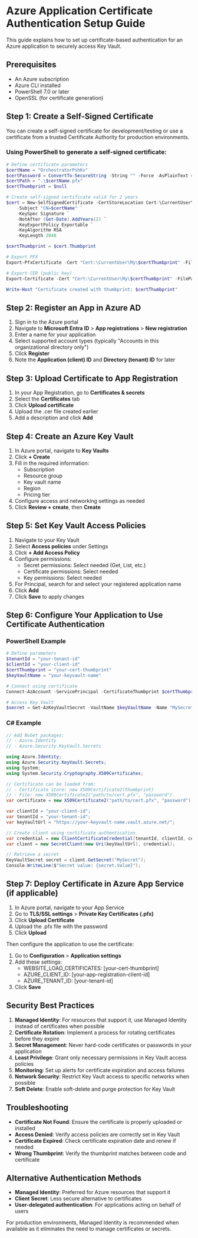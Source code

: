 # Azure Application Certificate Authentication Setup Guide

This guide explains how to set up certificate-based authentication for an Azure application to securely access Key Vault.

## Prerequisites

* An Azure subscription
* Azure CLI installed
* PowerShell 7.0 or later
* OpenSSL (for certificate generation)

## Step 1: Create a Self-Signed Certificate

You can create a self-signed certificate for development/testing or use a certificate from a trusted Certificate Authority for production environments.

### Using PowerShell to generate a self-signed certificate:

```powershell
# Define certificate parameters
$certName = "OrchestratorPshKv"
$certPassword = ConvertTo-SecureString -String "" -Force -AsPlainText # See KeePass OrchestratorPshCertPassword
$certPath = ".\$certName.pfx"
$certThumbprint = $null

# Create self-signed certificate valid for 2 years
$cert = New-SelfSignedCertificate -CertStoreLocation Cert:\CurrentUser\My `
    -Subject "CN=$certName" `
    -KeySpec Signature `
    -NotAfter (Get-Date).AddYears(2) `
    -KeyExportPolicy Exportable `
    -KeyAlgorithm RSA `
    -KeyLength 2048

$certThumbprint = $cert.Thumbprint

# Export PFX
Export-PfxCertificate -Cert "Cert:\CurrentUser\My\$certThumbprint" -FilePath $certPath -Password $certPassword

# Export CER (public key)
Export-Certificate -Cert "Cert:\CurrentUser\My\$certThumbprint" -FilePath ".\$certName.cer"

Write-Host "Certificate created with thumbprint: $certThumbprint"
```

## Step 2: Register an App in Azure AD

1. Sign in to the Azure portal
2. Navigate to **Microsoft Entra ID** > **App registrations** > **New registration**
3. Enter a name for your application
4. Select supported account types (typically "Accounts in this organizational directory only")
5. Click **Register**
6. Note the **Application (client) ID** and **Directory (tenant) ID** for later

## Step 3: Upload Certificate to App Registration

1. In your App Registration, go to **Certificates & secrets**
2. Select the **Certificates** tab
3. Click **Upload certificate**
4. Upload the .cer file created earlier
5. Add a description and click **Add**

## Step 4: Create an Azure Key Vault

1. In Azure portal, navigate to **Key Vaults**
2. Click **+ Create**
3. Fill in the required information:
   - Subscription
   - Resource group
   - Key vault name
   - Region
   - Pricing tier
4. Configure access and networking settings as needed
5. Click **Review + create**, then **Create**

## Step 5: Set Key Vault Access Policies

1. Navigate to your Key Vault
2. Select **Access policies** under Settings
3. Click **+ Add Access Policy**
4. Configure permissions:
   - Secret permissions: Select needed (Get, List, etc.)
   - Certificate permissions: Select needed
   - Key permissions: Select needed
5. For Principal, search for and select your registered application name
6. Click **Add**
7. Click **Save** to apply changes

## Step 6: Configure Your Application to Use Certificate Authentication

### PowerShell Example

```powershell
# Define parameters
$tenantId = "your-tenant-id"
$clientId = "your-client-id"
$certThumbprint = "your-cert-thumbprint"
$keyVaultName = "your-keyvault-name"

# Connect using certificate
Connect-AzAccount -ServicePrincipal -CertificateThumbprint $certThumbprint -ApplicationId $clientId -TenantId $tenantId

# Access Key Vault
$secret = Get-AzKeyVaultSecret -VaultName $keyVaultName -Name "MySecret"
```

### C# Example

```csharp
// Add NuGet packages:
// - Azure.Identity
// - Azure.Security.KeyVault.Secrets

using Azure.Identity;
using Azure.Security.KeyVault.Secrets;
using System;
using System.Security.Cryptography.X509Certificates;

// Certificate can be loaded from:
// - Certificate store: new X509Certificate2(thumbprint)
// - File: new X509Certificate2("path/to/cert.pfx", "password")
var certificate = new X509Certificate2("path/to/cert.pfx", "password");

var clientId = "your-client-id";
var tenantId = "your-tenant-id";
var keyVaultUrl = "https://your-keyvault-name.vault.azure.net/";

// Create client using certificate authentication
var credential = new ClientCertificateCredential(tenantId, clientId, certificate);
var client = new SecretClient(new Uri(keyVaultUrl), credential);

// Retrieve a secret
KeyVaultSecret secret = client.GetSecret("MySecret");
Console.WriteLine($"Secret value: {secret.Value}");
```

## Step 7: Deploy Certificate in Azure App Service (if applicable)

1. In Azure portal, navigate to your App Service
2. Go to **TLS/SSL settings** > **Private Key Certificates (.pfx)**
3. Click **Upload Certificate**
4. Upload the .pfx file with the password
5. Click **Upload**

Then configure the application to use the certificate:

1. Go to **Configuration** > **Application settings**
2. Add these settings:
   - WEBSITE_LOAD_CERTIFICATES: [your-cert-thumbprint]
   - AZURE_CLIENT_ID: [your-app-registration-client-id]
   - AZURE_TENANT_ID: [your-tenant-id]
3. Click **Save**

## Security Best Practices

1. **Managed Identity**: For resources that support it, use Managed Identity instead of certificates when possible
2. **Certificate Rotation**: Implement a process for rotating certificates before they expire
3. **Secret Management**: Never hard-code certificates or passwords in your application
4. **Least Privilege**: Grant only necessary permissions in Key Vault access policies
5. **Monitoring**: Set up alerts for certificate expiration and access failures
6. **Network Security**: Restrict Key Vault access to specific networks when possible
7. **Soft Delete**: Enable soft-delete and purge protection for Key Vault

## Troubleshooting

- **Certificate Not Found**: Ensure the certificate is properly uploaded or installed
- **Access Denied**: Verify access policies are correctly set in Key Vault
- **Certificate Expired**: Check certificate expiration date and renew if needed
- **Wrong Thumbprint**: Verify the thumbprint matches between code and certificate

## Alternative Authentication Methods

- **Managed Identity**: Preferred for Azure resources that support it
- **Client Secret**: Less secure alternative to certificates
- **User-delegated authentication**: For applications acting on behalf of users

For production environments, Managed Identity is recommended when available as it eliminates the need to manage certificates or secrets.

